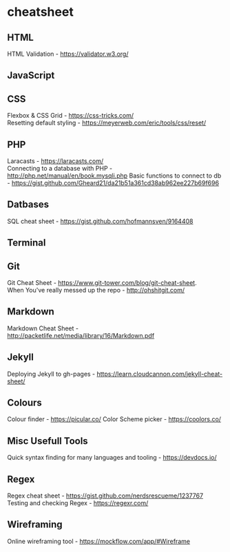 # cheatsheet

HTML
---
HTML Validation - https://validator.w3.org/

JavaScript
---

CSS
---
Flexbox & CSS Grid - https://css-tricks.com/       
Resetting default styling - https://meyerweb.com/eric/tools/css/reset/

PHP
---
Laracasts - https://laracasts.com/     
Connecting to a database with PHP - http://php.net/manual/en/book.mysqli.php
Basic functions to connect to db - https://gist.github.com/Gheard21/da21b51a361cd38ab962ee227b69f696

Datbases
---
SQL cheat sheet - https://gist.github.com/hofmannsven/9164408


Terminal
---

Git
---
Git Cheat Sheet - https://www.git-tower.com/blog/git-cheat-sheet.   
When You've really messed up the repo - http://ohshitgit.com/

Markdown
---
Markdown Cheat Sheet - http://packetlife.net/media/library/16/Markdown.pdf

Jekyll
---
Deploying Jekyll to gh-pages - https://learn.cloudcannon.com/jekyll-cheat-sheet/

Colours
---
Colour finder - https://picular.co/
Color Scheme picker - https://coolors.co/

Misc Usefull Tools
---
Quick syntax finding for many languages and tooling - https://devdocs.io/

Regex
---
Regex cheat sheet - https://gist.github.com/nerdsrescueme/1237767       
Testing and checking Regex - https://regexr.com/

Wireframing
---

Online wireframing tool - https://mockflow.com/app/#Wireframe
